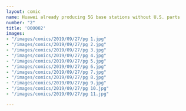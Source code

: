 ```yaml
---
layout: comic
name: Huawei already producing 5G base stations without U.S. parts
number: "2"
title: '000002'
images:
- "/images/comics/2019/09/27/pg 1.jpg"
- "/images/comics/2019/09/27/pg 2.jpg"
- "/images/comics/2019/09/27/pg 3.jpg"
- "/images/comics/2019/09/27/pg 4.jpg"
- "/images/comics/2019/09/27/pg 5.jpg"
- "/images/comics/2019/09/27/pg 6.jpg"
- "/images/comics/2019/09/27/pg 7.jpg"
- "/images/comics/2019/09/27/pg 8.jpg"
- "/images/comics/2019/09/27/pg 9.jpg"
- "/images/comics/2019/09/27/pg 10.jpg"
- "/images/comics/2019/09/27/pg 11.jpg"

---
```

